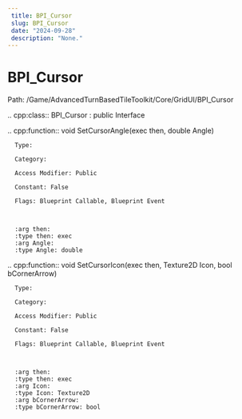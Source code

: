 ```yaml
---
 title: BPI_Cursor
 slug: BPI_Cursor
 date: "2024-09-28"
 description: "None."
---
```


BPI_Cursor
===========

Path: /Game/AdvancedTurnBasedTileToolkit/Core/GridUI/BPI_Cursor

.. cpp:class:: BPI_Cursor : public Interface

   .. cpp:function:: void SetCursorAngle(exec then, double Angle)

      Type: 

      Category: 

      Access Modifier: Public

      Constant: False

      Flags: Blueprint Callable, Blueprint Event

      

      :arg then: 
      :type then: exec
      :arg Angle: 
      :type Angle: double

   .. cpp:function:: void SetCursorIcon(exec then, Texture2D Icon, bool bCornerArrow)

      Type: 

      Category: 

      Access Modifier: Public

      Constant: False

      Flags: Blueprint Callable, Blueprint Event

      

      :arg then: 
      :type then: exec
      :arg Icon: 
      :type Icon: Texture2D
      :arg bCornerArrow: 
      :type bCornerArrow: bool

